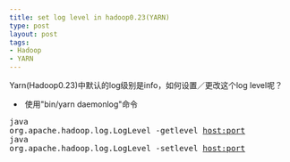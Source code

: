 ```yaml
--- 
title: set log level in hadoop0.23(YARN)
type: post
layout: post
tags: 
- Hadoop
- YARN
---
```

Yarn(Hadoop0.23)中默认的log级别是info，如何设置／更改这个log level呢？<br /><ul><li> 使用"bin/yarn daemonlog"命令</li></ul><pre>java org.apache.hadoop.log.LogLevel -getlevel <host:port> <name><br />java org.apache.hadoop.log.LogLevel -setlevel <host:port> <name> <level><br /></pre>
